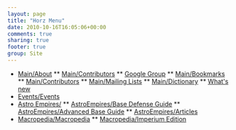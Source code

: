 ```yaml
---
layout: page
title: "Horz Menu"
date: 2010-10-16T16:05:06+00:00
comments: true
sharing: true
footer: true
group: Site
---
```


* [Main/About](/main/about)
** [Main/Contributors](/main/contributors)
** [Google Group](http://groups.google.com/group/espacesociety)
** [Main/Bookmarks](/main/bookmarks)
** [Main/Contributors](/main/contributors)
** [Main/Mailing Lists](/main/mailing-lists)
** [Main/Dictionary](/main/dictionary)
** [What's new](/main/all-recent-changes)
* [Events/Events](/events/events)
* [Astro Empires/](/astro-empires/)
** [AstroEmpires/Base Defense Guide](/astro-empires/base-defense-guide)
** [AstroEmpires/Advanced Base Guide](/astro-empires/advanced-base-guide)
** [AstroEmpires/Articles](/astro-empires/articles)
* [Macropedia/Macropedia](/macropedia/macropedia)
** [Macropedia/Imperium Edition](/macropedia/imperium-edition)
